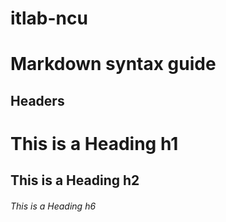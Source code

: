 # itlab-ncu
# Markdown syntax guide

## Headers

# This is a Heading h1
## This is a Heading h2 
###### This is a Heading h6

